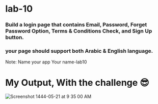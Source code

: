
# lab-10

### Build a login page that contains Email, Password, Forget Password Option, Terms & Conditions Check, and Sign Up button.
### your page should support both Arabic & English language.

Note: Name your app Your name-lab10

# My Output, With the challenge 😎
![Screenshot 1444-05-21 at 9 35 00 AM](https://user-images.githubusercontent.com/110669332/207790249-435be7d4-8340-46b3-881a-8c7910745386.png)

